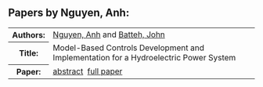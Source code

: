 <h2>Papers by Nguyen, Anh:</h2>
<!-- Begin papers -->
<table>
<tr><th>Authors:</th><td>
<a href="../authors/author_176.html">Nguyen, Anh</a> and 
<a href="../authors/author_013.html">Batteh, John</a>
</td></tr>
<tr><th>Title:  </th><td>Model-Based Controls Development and Implementation for a Hydroelectric Power System</td></tr>
<tr><th>Paper:  </th><td><a href="../abstracts/Modelica2019abstract4A3.pdf">abstract</a>&nbsp;&nbsp;<a href="../papers/Modelica2019paper4A3.pdf">full paper</a></td></tr>
</table>
<br>
<!-- End papers -->